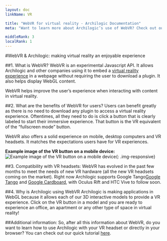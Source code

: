 ```yaml
---
layout: doc
linkName: VR

title: "WebVR for virtual reality - Archilogic Documentation"
meta: "Want to learn more about Archilogic’s use of WebVR? Check out our online documentation to see how we make VR experiences enjoyable for users."

middleRank: 3
localRank: 1
---
```


#WebVR & Archilogic: making virtual reality an enjoyable experience

##1. What is WebVR?
WebVR is an experimental Javascript API. It allows Archilogic and other companies using it to embed a [virtual reality experience](https://about.archilogic.com/blog/case-study-interactive-serpentine-pavilion/) in a webpage without requiring the user to download a plugin. It also helps display WebGL content.

WebVR helps improve the user’s experience when interacting with content in virtual reality.

##2. What are the benefits of WebVR for users?
Users can benefit greatly as there is no need to download any plugin to access a virtual reality experience. Oftentimes, all they need to do is click a button that is clearly labeled to start their immersive experience. That button is the VR equivalent of the “fullscreen mode” button.

WebVR also offers a solid experience on mobile, desktop computers and VR headsets. It matches the expectations users have for VR experiences.

**Example image of the VR button on a mobile device:**
![Example image of the VR button on a mobile device]({{site.path}}/assets/images/VR-Button.jpg){: .img-responsive}

##3. Compatibility with VR headsets:
WebVR has evolved in the past few months to meet the needs of new VR hardware (all the new VR headsets coming on the market). Right now Archilogic supports Google Tango[Google Tango](http://docs.archilogic.com/en/3d-editor/vr/vr-google-tango.html) and [Google Cardboard](https://about.archilogic.com/blog/vr-support-google-cardboard-v2/), with Oculus Rift and HTC Vive to follow soon.

##4. Why is Archilogic using WebVR
Archilogic is making applications in WebGL because it allows each of our 3D interactive models to provide a VR experience. Click on the VR button in a model and you are ready to experience an office, an apartment or any other type of space in virtual reality!

##Additional information:
So, after all this information about WebVR, do you want to learn how to use Archilogic with your VR headset or directly in your browser? You can check out our quick tutorial [here]({{site.path}}/en/tutorials/vr/index.html).
